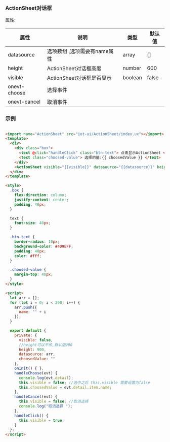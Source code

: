 ### ActionSheet对话框

属性:

| 属性  | 说明   |  类型 | 默认值  |
| -----| ---- | ---- | ---- |
|  datasource | 选项数组 ,选项需要有name属性| array | [] |
| height | ActionSheet对话框高度 | number | 600 |
| visible | ActionSheet对话框是否显示 | boolean | false |
| onevt-choose | 选择事件 | | |
| onevt-cancel | 取消事件 | | |

### 示例

``` html

<import name="ActionSheet" src="iot-ui/ActionSheet/index.ux"></import>
<template>
  <div>
    <div class="box">
      <text @click="handleClick" class="btn-text"> 点击显示ActionSheet </text>
      <text class="choosed-value"> 选择的值:{{ choosedValue }} </text>
    </div>
    <ActionSheet visible="{{visible}}" datasource="{{datasource}}" height="{{height}}" onevt-choose="handleChoose" onevt-cancel="handleCancel"></ActionSheet>
  </div>
</template>

<style>
  .box {
    flex-direction: column;
    justify-content: center;
    padding: 40px;
  }

  text {
    font-size: 40px;
  }

  .btn-text {
    border-radius: 10px;
    background-color: #409EFF;
    padding: 40px;
    color: #fff;
  }

  .choosed-value {
    margin-top: 40px;
  }
</style>

<script>
  let arr = [];
  for (let i = 0; i < 200; i++) {
    arr.push({
      name: "" + i
    });
  }

  export default {
    private: {
      visible: false,
      //height可以不传,默认值900
      height: 900,
      datasource: arr,
      choosedValue: ""
    },
    onInit() { },
    handleChoose(evt) {
      console.log(evt.detail);
      this.visible = false; //选中之后 this.visible 需要设置为false
      this.choosedValue = evt.detail.item.name;
    },
    handleCancel(evt) {
      this.visible = false; //取消选择
      console.log("取消选择 ");
    },
    handleClick() {
      this.visible = true;
    }
  };
</script>

```